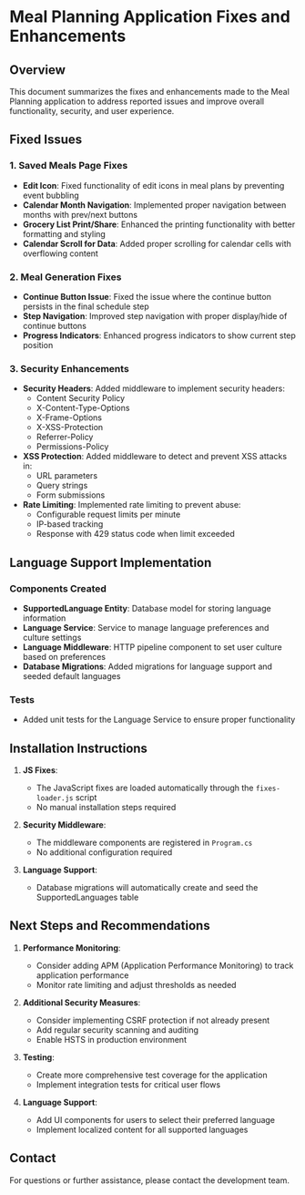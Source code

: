 # Meal Planning Application Fixes and Enhancements

## Overview
This document summarizes the fixes and enhancements made to the Meal Planning application to address reported issues and improve overall functionality, security, and user experience.

## Fixed Issues

### 1. Saved Meals Page Fixes
- **Edit Icon**: Fixed functionality of edit icons in meal plans by preventing event bubbling
- **Calendar Month Navigation**: Implemented proper navigation between months with prev/next buttons
- **Grocery List Print/Share**: Enhanced the printing functionality with better formatting and styling
- **Calendar Scroll for Data**: Added proper scrolling for calendar cells with overflowing content

### 2. Meal Generation Fixes
- **Continue Button Issue**: Fixed the issue where the continue button persists in the final schedule step
- **Step Navigation**: Improved step navigation with proper display/hide of continue buttons
- **Progress Indicators**: Enhanced progress indicators to show current step position

### 3. Security Enhancements
- **Security Headers**: Added middleware to implement security headers:
  - Content Security Policy
  - X-Content-Type-Options
  - X-Frame-Options
  - X-XSS-Protection
  - Referrer-Policy
  - Permissions-Policy
- **XSS Protection**: Added middleware to detect and prevent XSS attacks in:
  - URL parameters
  - Query strings
  - Form submissions
- **Rate Limiting**: Implemented rate limiting to prevent abuse:
  - Configurable request limits per minute
  - IP-based tracking
  - Response with 429 status code when limit exceeded

## Language Support Implementation

### Components Created
- **SupportedLanguage Entity**: Database model for storing language information
- **Language Service**: Service to manage language preferences and culture settings
- **Language Middleware**: HTTP pipeline component to set user culture based on preferences
- **Database Migrations**: Added migrations for language support and seeded default languages

### Tests
- Added unit tests for the Language Service to ensure proper functionality

## Installation Instructions

1. **JS Fixes**:
   - The JavaScript fixes are loaded automatically through the `fixes-loader.js` script
   - No manual installation steps required

2. **Security Middleware**:
   - The middleware components are registered in `Program.cs`
   - No additional configuration required

3. **Language Support**:
   - Database migrations will automatically create and seed the SupportedLanguages table

## Next Steps and Recommendations

1. **Performance Monitoring**:
   - Consider adding APM (Application Performance Monitoring) to track application performance
   - Monitor rate limiting and adjust thresholds as needed

2. **Additional Security Measures**:
   - Consider implementing CSRF protection if not already present
   - Add regular security scanning and auditing
   - Enable HSTS in production environment

3. **Testing**:
   - Create more comprehensive test coverage for the application
   - Implement integration tests for critical user flows

4. **Language Support**:
   - Add UI components for users to select their preferred language
   - Implement localized content for all supported languages

## Contact

For questions or further assistance, please contact the development team.
